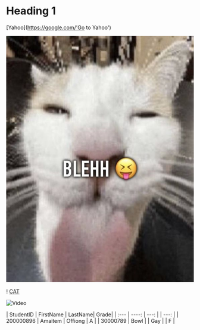 # Heading 1


<!-- Links  -->
[Yahoo](https://google.com/'Go to Yahoo')


<!-- images -->
![BLEH](BLEH!.jpg)


<!-- images URL-->
! [CAT](https://static.wikia.nocookie.net/fine-dining-extended-universe/images/8/8c/Aaaaaaaaaaaaaaaaaaaaaaaaaaaaaaaaaaaaaaaaa.jpg/revision/latest?cb=20191120000230/ 'cat')

<!-- video  -->
![Video]({video:Badu.mp4})


<!-- Table -->
| StudentID    | FirstName   | LastName|  Grade| 
| :---       |    ----:   |      ---: | |  ---: |
|    200000896  |  Amaitem  | Offiong  |   A  |
|    30000789   |  Bowl  |    | Gay |     |  F  |


